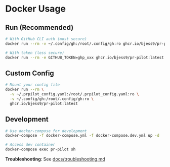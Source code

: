 # Docker Usage

## Run (Recommended)

```bash
# With GitHub CLI auth (most secure)
docker run --rm -v ~/.config/gh:/root/.config/gh:ro ghcr.io/bjess9/pr-pilot:latest

# With token (less secure)
docker run --rm -e GITHUB_TOKEN=ghp_xxx ghcr.io/bjess9/pr-pilot:latest
```

## Custom Config

```bash
# Mount your config file
docker run --rm \
  -v ~/.prpilot_config.yaml:/root/.prpilot_config.yaml:ro \
  -v ~/.config/gh:/root/.config/gh:ro \
  ghcr.io/bjess9/pr-pilot:latest
```

## Development

```bash
# Use docker-compose for development
docker-compose -f docker-compose.yml -f docker-compose.dev.yml up -d

# Access dev container
docker-compose exec pr-pilot sh
```

**Troubleshooting**: See [docs/troubleshooting.md](docs/troubleshooting.md#docker-issues)
